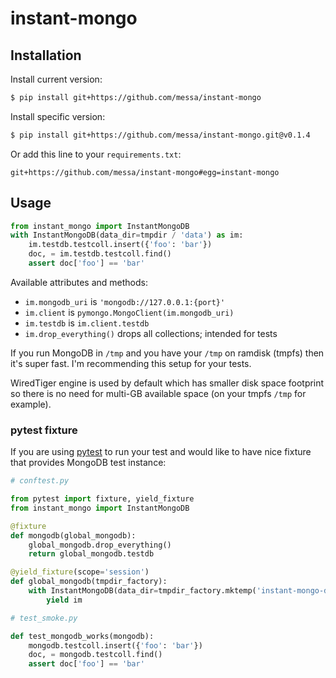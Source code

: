 
instant-mongo
=============


Installation
------------

Install current version:

```sh
$ pip install git+https://github.com/messa/instant-mongo
```

Install specific version:

```sh
$ pip install git+https://github.com/messa/instant-mongo.git@v0.1.4
```

Or add this line to your `requirements.txt`:

```
git+https://github.com/messa/instant-mongo#egg=instant-mongo
```


Usage
-----

```python
from instant_mongo import InstantMongoDB
with InstantMongoDB(data_dir=tmpdir / 'data') as im:
    im.testdb.testcoll.insert({'foo': 'bar'})
    doc, = im.testdb.testcoll.find()
    assert doc['foo'] == 'bar'
```

Available attributes and methods:

- `im.mongodb_uri` is `'mongodb://127.0.0.1:{port}'`
- `im.client` is `pymongo.MongoClient(im.mongodb_uri)`
- `im.testdb` is `im.client.testdb`
- `im.drop_everything()` drops all collections; intended for tests

If you run MongoDB in `/tmp` and you have your `/tmp` on ramdisk (tmpfs) then it's super fast. I'm recommending this setup for your tests.

WiredTiger engine is used by default which has smaller disk space footprint so there is no need for multi-GB available space (on your tmpfs `/tmp` for example).


### pytest fixture

If you are using [pytest](http://pytest.org/) to run your test and would like to have nice fixture that provides MongoDB test instance:

```python
# conftest.py

from pytest import fixture, yield_fixture
from instant_mongo import InstantMongoDB

@fixture
def mongodb(global_mongodb):
    global_mongodb.drop_everything()
    return global_mongodb.testdb

@yield_fixture(scope='session')
def global_mongodb(tmpdir_factory):
    with InstantMongoDB(data_dir=tmpdir_factory.mktemp('instant-mongo-data'), journal=False) as im:
        yield im

# test_smoke.py

def test_mongodb_works(mongodb):
    mongodb.testcoll.insert({'foo': 'bar'})
    doc, = mongodb.testcoll.find()
    assert doc['foo'] == 'bar'
```

